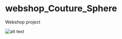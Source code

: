 # webshop_Couture_Sphere
Webshop project

![alt text](https://github.com/rgligora/webshop_Couture_Sphere/blob/main/images/showResponsiveDesign.png?raw=true)
